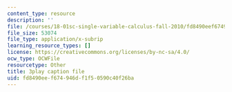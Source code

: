 ```yaml
---
content_type: resource
description: ''
file: /courses/18-01sc-single-variable-calculus-fall-2010/fd8490eef674946df1f50590c40f26ba_TpWQlKHPyJ4.srt
file_size: 53074
file_type: application/x-subrip
learning_resource_types: []
license: https://creativecommons.org/licenses/by-nc-sa/4.0/
ocw_type: OCWFile
resourcetype: Other
title: 3play caption file
uid: fd8490ee-f674-946d-f1f5-0590c40f26ba
---
```

